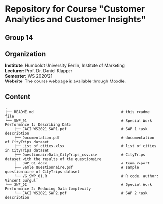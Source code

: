 # Repository for Course "Customer Analytics and Customer Insights"

## Group 14

## Organization

__Institute:__ Humboldt University Berlin, Institute of Marketing <br>
__Lecturer:__ Prof. Dr. Daniel Klapper <br>
__Semester:__ WS 2020/21 <br>
__Website:__ The course webpage is available through [Moodle](https://moodle.hu-berlin.de/course/view.php?id=98467).


## Content

```
.
├── README.md                                        # this readme file
└── SWP_01                                           # Special Work Performance 1: Describing Data
    ├── CACI WS2021 SWP1.pdf                         # SWP 1 task describtion
    ├── Documentation.pdf                            # documentation of CityTrips dataset
    ├── List of cities.xlsx                          # list of cities in CityTrips dataset
    ├── QuestionaireData_CityTrips_csv.csv           # CityTrips dataset with the results of the questionaire
    ├── SWP_01.docx                                  # team report
    ├── Samle Questionnaire.pdf                      # sample questionnaire of CityTrips dataset
    └── VG_SWP_01.R                                  # R code, author: Vincent Gurgul
└── SWP_02                                           # Special Work Performance 2: Reducing Data Complexity
    └── CACI WS2021 SWP2.pdf                         # SWP 2 task describtion
```

